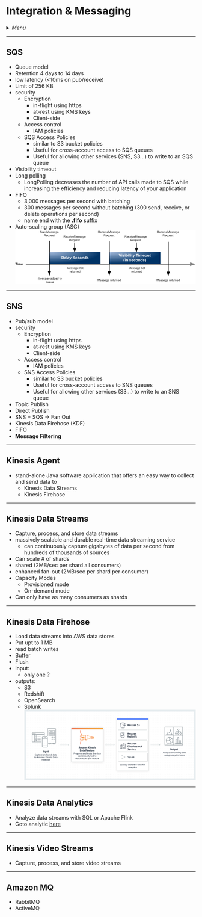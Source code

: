 # Integration & Messaging

<details>
 <summary><i>Menu</i></summary>

- [SQS](#sqs)
- [SNS](#sns)
- [Kinesis Data Agent](#kinesis-agent)
- [Kinesis Data Streams](#kinesis-data-streams)
- [Kinesis Data Firehose](#kinesis-data-firehose)
- [Kinesis Data Analytics](#kinesis-data-analytics)
- [Kinesis Video Streams](#kinesis-video-streams)
- [Amazon MQ](#amazon-mq)
</details>

---
## SQS
- Queue model
- Retention 4 days to 14 days
- low latency (<10ms on pub/receive)
- Limit of 256 KB
- security
  - Encryption
    - in-flight using https
    - at-rest using KMS keys
    - Client-side
  - Access control
    - IAM policies
  - SQS Access Policies
    - similar to S3 bucket policies
    - Useful for cross-account access to SQS queues
    - Useful for allowing other services (SNS, S3...) to write to an SQS queue
- Visibility timeout
- Long polling
  - LongPolling decreases the number of API calls made to SQS while increasing the efficiency and reducing latency of your application
- FIFO
  - 3,000 messages per second with batching
  - 300 messages per second without batching (300 send, receive, or delete operations per second)
  - name end with the __.fifo__ suffix
- Auto-scaling group (ASG)
![SQS delay](../../images/sqs-delay-queues-diagram.png)
---
## SNS
- Pub/sub model
- security
  - Encryption
    - in-flight using https
    - at-rest using KMS keys
    - Client-side
  - Access control
    - IAM policies
  - SNS Access Policies
    - similar to S3 bucket policies
    - Useful for cross-account access to SNS queues
    - Useful for allowing other services (S3...) to write to an SNS queue
- Topic Publish
- Direct Publish
- SNS + SQS -> Fan Out
- Kinesis Data Firehose (KDF)
- FIFO
- __Message Filtering__

---
## Kinesis Agent
- stand-alone Java software application that offers an easy way to collect and send data to
  - Kinesis Data Streams
  - Kinesis Firehose

---
## Kinesis Data Streams
- Capture, process, and store data streams
- massively scalable and durable real-time data streaming service
  - can continuously capture gigabytes of data per second from hundreds of thousands of sources
- Can scale # of shards
- shared (2MB/sec per shard all consumers)
- enhanced fan-out (2MB/sec per shard per consumer)
- Capacity Modes
  - Provisioned mode
  - On-demand mode
- Can only have as many consumers as shards

---
## Kinesis Data Firehose
- Load data streams into AWS data stores
- Put upt to 1 MB
- read batch writes
- Buffer
- Flush
- Input:
  - only one ?
- outputs:
  - S3
  - Redshift
  - OpenSearch
  - Splunk
![KDF](../../images/Amazon-Kinesis-Data-Firehose.png)

---
## Kinesis Data Analytics
- Analyze data streams with SQL or Apache Flink
- Goto analytic [here](../data-analytics/README.md#kinesis-data-analytics)

---
## Kinesis Video Streams
- Capture, process, and store video streams

---
## Amazon MQ
- RabbitMQ
- ActiveMQ
